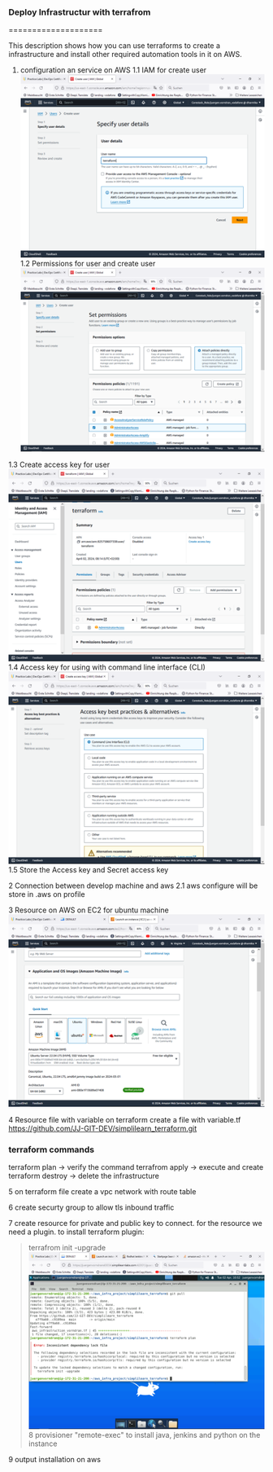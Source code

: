 ### Deploy Infrastructur with terrafrom
====================

This description shows how you can use terraforms to create a infrastructure and install other required automation tools in it on AWS.


1. configuration an service on AWS
1.1 IAM  for create user
![IAM user terraform](image.png)
1.2 Permissions for user and create user
![permissions for user](image-1.png)

1.3 Create access key for user
![create access key](image-2.png)
1.4 Access key for using with command line interface (CLI)
![access key with CLI](image-3.png)
1.5 Store the Access key and Secret access key

2 Connection between develop machine and aws
2.1 aws configure will be store in .aws on profile

3 Resource on AWS on EC2 for ubuntu machine
![AMI ID](image-4.png)

4 Resource file with variable on terraform create a file with variable.tf
https://github.com/JJ-GIT-DEV/simplilearn_terraform.git


### terraform commands
terraform plan -> verify the command 
terrafrom apply -> execute and create
terraform destroy -> delete the infrastructure

5 on terraform file create a vpc network with route table

6 create securty group to allow tls inbound traffic

7 create resource for private and public key to connect. for the resource we need a plugin. 
to install terraform plugin:
> terrafrom init -upgrade
![install terraform plugin](image-5.png)
8 provisioner "remote-exec" to install java, jenkins and python on the instance

9 output installation on aws